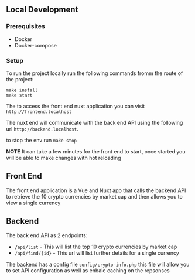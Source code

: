 ## Local Development

### Prerequisites

* Docker
* Docker-compose

### Setup

To run the project locally run the following commands fromm the route of the project:
```
make install
make start
```

The to access the front end nuxt application you can visit `http://frontend.localhost`

The nuxt end will communicate with the back end API using the following url `http://backend.localhost`.

to stop the env run `make stop`

**NOTE** It can take a few minutes for the front end to start, once started you will be able to make changes with hot reloading

## Front End

The front end application is a Vue and Nuxt app that calls the backend API to retrieve the 10 crypto currencies by market cap and then allows you to view a single currency

## Backend

The back end API as 2 endpoints:
* `/api/list` - This will list the top 10 crypto currencies by market cap
* `/api/find/{id}` - This url will list further details for a single currency

The backend has a config file `config/crypto-info.php` this file will allow you to set API configuration as well as enbale caching on the repsonses
